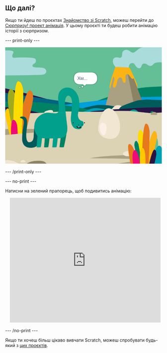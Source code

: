 ## Що далі?

Якщо ти йдеш по проєктах [Знайомство зі Scratch](https://projects.raspberrypi.org/uk-UA/pathways/scratch-intro), можеш перейти до [Сюрпризу! проект aнімація](https://projects.raspberrypi.org/uk-UA/projects/surprise-animation). У цьому проєкті ти будеш робити анімацію історії з сюрпризом.

--- print-only ---

![Сюрпризу!' проєкт 'Анімація.](images/surprise-story.png)

--- /print-only ---

--- no-print ---

Натисни на зелений прапорець, щоб подивитись анімацію:

<div class="scratch-preview" style="margin-left: 15px;">
  <iframe allowtransparency="true" width="485" height="402" src="https://scratch.mit.edu/projects/embed/495932563/?autostart=false" frameborder="0"></iframe>
</div>

--- /no-print ---

Якщо ти хочеш більш цікаво вивчати Scratch, можеш спробувати будь-який з [цих проєктів](https://projects.raspberrypi.org/uk-UA/projects?software%5B%5D=scratch&curriculum%5B%5D=%201).
